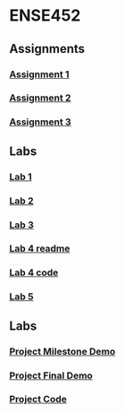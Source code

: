 # ENSE452

## Assignments 

### [Assignment 1](https://github.com/mtzamanpk/ENSE452-MuhammadZaman/tree/main/Assignments/Assignment_1)
### [Assignment 2](https://github.com/mtzamanpk/ENSE452-MuhammadZaman/tree/main/Assignments/Assignment_2) 
### [Assignment 3](https://github.com/mtzamanpk/ENSE452-MuhammadZaman/tree/main/Assignments/Assignment_3)

## Labs

### [Lab 1](https://github.com/mtzamanpk/ENSE452-MuhammadZaman/tree/main/Labs/Lab1/Core/Src)
### [Lab 2](https://github.com/mtzamanpk/ENSE452-MuhammadZaman/tree/main/Labs/Lab2/Core/Src)
### [Lab 3](https://github.com/mtzamanpk/ENSE452-MuhammadZaman/tree/main/Labs/Lab3/Core/Src)
### [Lab 4 readme](https://github.com/mtzamanpk/ENSE452-MuhammadZaman/tree/main/Labs/Lab4)
### [Lab 4 code](https://github.com/mtzamanpk/ENSE452-MuhammadZaman/tree/main/Labs/Lab4/Core/Src)
### [Lab 5](https://github.com/mtzamanpk/ENSE452-MuhammadZaman/blob/main/Labs/Lab5/Core/Src/main.c)

## Labs

### [Project Milestone Demo](https://github.com/mtzamanpk/ENSE452-MuhammadZaman/blob/main/Project_Documentation/ENSE452%20-%20Project%20Milestone.pdf)
### [Project Final Demo](https://www.youtube.com/shorts/rKovJ4QvY8o)
### [Project Code](https://github.com/mtzamanpk/ENSE452-MuhammadZaman/tree/main/Labs/Project/Core/Src)

